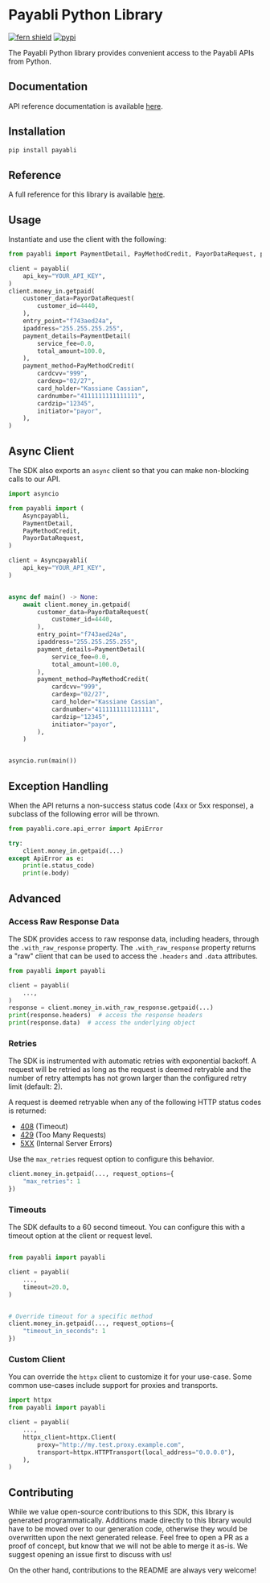 # Payabli Python Library

[![fern shield](https://img.shields.io/badge/%F0%9F%8C%BF-Built%20with%20Fern-brightgreen)](https://buildwithfern.com?utm_source=github&utm_medium=github&utm_campaign=readme&utm_source=https%3A%2F%2Fgithub.com%2Fpayabli%2Fsdk-python)
[![pypi](https://img.shields.io/pypi/v/payabli)](https://pypi.python.org/pypi/payabli)

The Payabli Python library provides convenient access to the Payabli APIs from Python.

## Documentation

API reference documentation is available [here](https://docs.payabli.com/).

## Installation

```sh
pip install payabli
```

## Reference

A full reference for this library is available [here](https://github.com/payabli/sdk-python/blob/HEAD/./reference.md).

## Usage

Instantiate and use the client with the following:

```python
from payabli import PaymentDetail, PayMethodCredit, PayorDataRequest, payabli

client = payabli(
    api_key="YOUR_API_KEY",
)
client.money_in.getpaid(
    customer_data=PayorDataRequest(
        customer_id=4440,
    ),
    entry_point="f743aed24a",
    ipaddress="255.255.255.255",
    payment_details=PaymentDetail(
        service_fee=0.0,
        total_amount=100.0,
    ),
    payment_method=PayMethodCredit(
        cardcvv="999",
        cardexp="02/27",
        card_holder="Kassiane Cassian",
        cardnumber="4111111111111111",
        cardzip="12345",
        initiator="payor",
    ),
)
```

## Async Client

The SDK also exports an `async` client so that you can make non-blocking calls to our API.

```python
import asyncio

from payabli import (
    Asyncpayabli,
    PaymentDetail,
    PayMethodCredit,
    PayorDataRequest,
)

client = Asyncpayabli(
    api_key="YOUR_API_KEY",
)


async def main() -> None:
    await client.money_in.getpaid(
        customer_data=PayorDataRequest(
            customer_id=4440,
        ),
        entry_point="f743aed24a",
        ipaddress="255.255.255.255",
        payment_details=PaymentDetail(
            service_fee=0.0,
            total_amount=100.0,
        ),
        payment_method=PayMethodCredit(
            cardcvv="999",
            cardexp="02/27",
            card_holder="Kassiane Cassian",
            cardnumber="4111111111111111",
            cardzip="12345",
            initiator="payor",
        ),
    )


asyncio.run(main())
```

## Exception Handling

When the API returns a non-success status code (4xx or 5xx response), a subclass of the following error
will be thrown.

```python
from payabli.core.api_error import ApiError

try:
    client.money_in.getpaid(...)
except ApiError as e:
    print(e.status_code)
    print(e.body)
```

## Advanced

### Access Raw Response Data

The SDK provides access to raw response data, including headers, through the `.with_raw_response` property.
The `.with_raw_response` property returns a "raw" client that can be used to access the `.headers` and `.data` attributes.

```python
from payabli import payabli

client = payabli(
    ...,
)
response = client.money_in.with_raw_response.getpaid(...)
print(response.headers)  # access the response headers
print(response.data)  # access the underlying object
```

### Retries

The SDK is instrumented with automatic retries with exponential backoff. A request will be retried as long
as the request is deemed retryable and the number of retry attempts has not grown larger than the configured
retry limit (default: 2).

A request is deemed retryable when any of the following HTTP status codes is returned:

- [408](https://developer.mozilla.org/en-US/docs/Web/HTTP/Status/408) (Timeout)
- [429](https://developer.mozilla.org/en-US/docs/Web/HTTP/Status/429) (Too Many Requests)
- [5XX](https://developer.mozilla.org/en-US/docs/Web/HTTP/Status/500) (Internal Server Errors)

Use the `max_retries` request option to configure this behavior.

```python
client.money_in.getpaid(..., request_options={
    "max_retries": 1
})
```

### Timeouts

The SDK defaults to a 60 second timeout. You can configure this with a timeout option at the client or request level.

```python

from payabli import payabli

client = payabli(
    ...,
    timeout=20.0,
)


# Override timeout for a specific method
client.money_in.getpaid(..., request_options={
    "timeout_in_seconds": 1
})
```

### Custom Client

You can override the `httpx` client to customize it for your use-case. Some common use-cases include support for proxies
and transports.

```python
import httpx
from payabli import payabli

client = payabli(
    ...,
    httpx_client=httpx.Client(
        proxy="http://my.test.proxy.example.com",
        transport=httpx.HTTPTransport(local_address="0.0.0.0"),
    ),
)
```

## Contributing

While we value open-source contributions to this SDK, this library is generated programmatically.
Additions made directly to this library would have to be moved over to our generation code,
otherwise they would be overwritten upon the next generated release. Feel free to open a PR as
a proof of concept, but know that we will not be able to merge it as-is. We suggest opening
an issue first to discuss with us!

On the other hand, contributions to the README are always very welcome!

